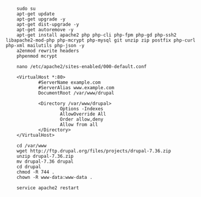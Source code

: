         sudo su
        apt-get update
        apt-get upgrade -y
        apt-get dist-upgrade -y
        apt-get autoremove -y
        apt-get install apache2 php php-cli php-fpm php-gd php-ssh2 libapache2-mod-php php-mcrypt php-mysql git unzip zip postfix php-curl php-xml mailutils php-json -y
        a2enmod rewrite headers
        phpenmod mcrypt

        nano /etc/apache2/sites-enabled/000-default.conf

        <VirtualHost *:80>
                #ServerName example.com
                #ServerAlias www.example.com
                DocumentRoot /var/www/drupal

                <Directory /var/www/drupal>
                        Options -Indexes
                        AllowOverride All
                        Order allow,deny
                        Allow from all
                </Directory>
        </VirtualHost>

        cd /var/www
        wget http://ftp.drupal.org/files/projects/drupal-7.36.zip
        unzip drupal-7.36.zip
        mv drupal-7.36 drupal
        cd drupal
        chmod -R 744 .
        chown -R www-data:www-data .

        service apache2 restart
